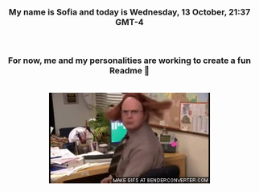


<div align="center">
<h3 >My name is Sofia and today is Wednesday, 13 October, 21:37 GMT-4</h3><br>
<h3 >For now, me and my personalities are working to create a fun Readme 👋
</h3><br>
<img src='img/dwight.gif' alt='working...'/>
</div>

